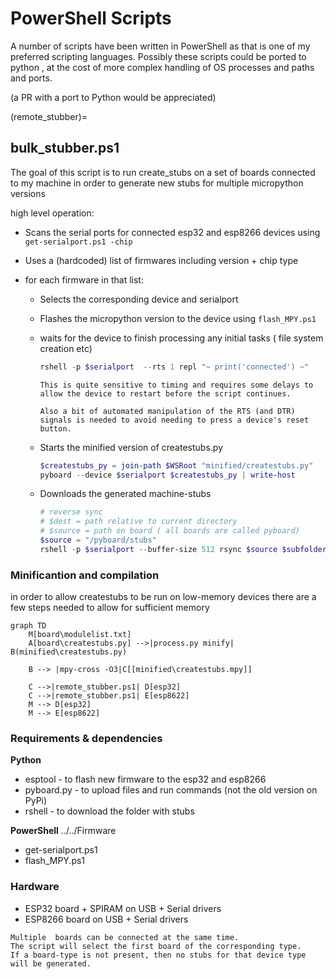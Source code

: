 # PowerShell Scripts 

A number of scripts have been written in PowerShell as that is one of my preferred scripting languages.
Possibly these scripts could be ported to python , at the cost of more complex handling of OS processes and paths and ports.

(a PR with a port to Python would be appreciated)


(remote_stubber)=
## bulk_stubber.ps1

The goal of this script is to run create_stubs on a set of boards connected to my machine in order to generate new stubs for multiple micropython versions 

high level operation: 
- Scans the serial ports for connected esp32 and esp8266 devices 
  using `get-serialport.ps1 -chip`

- Uses a (hardcoded) list of firmwares including version + chip type 
- for each firmware in that list: 
  - Selects the corresponding device and serialport
  - Flashes the micropython version to the device 
    using `flash_MPY.ps1`
  - waits for the device to finish processing any initial tasks ( file system creation etc) 
    ``` powershell
    rshell -p $serialport  --rts 1 repl "~ print('connected') ~" 
    ```

    ```{note}
    This is quite sensitive to timing and requires some delays to allow the device to restart before the script continues.
    
    Also a bit of automated manipulation of the RTS (and DTR) signals is needed to avoid needing to press a device's reset button.
    ```
  - Starts the minified version of createstubs.py 
    ``` powershell 
    $createstubs_py = join-path $WSRoot "minified/createstubs.py" 
    pyboard --device $serialport $createstubs_py | write-host
    ```
  - Downloads the generated machine-stubs
    ``` powershell 
    # reverse sync 
    # $dest = path relative to current directory
    # $source = path on board ( all boards are called pyboard) 
    $source = "/pyboard/stubs"
    rshell -p $serialport --buffer-size 512 rsync $source $subfolder  | write-host
    ```

### Minificantion and compilation 

in order to allow createstubs to be run on low-memory devices there are a few steps needed to allow for sufficient memory 

```{mermaid}
graph TD
    M[board\modulelist.txt]
    A[board\createstubs.py] -->|process.py minify| B(minified\createstubs.py)
    
    B --> |mpy-cross -O3|C[[minified\createstubs.mpy]]

    C -->|remote_stubber.ps1| D[esp32]
    C -->|remote_stubber.ps1| E[esp8622]
    M --> D[esp32]
    M --> E[esp8622]
```


### Requirements & dependencies

**Python**
- esptool  - to flash new firmware to the esp32 and esp8266
- pyboard.py - to upload files and run commands (not the old version on PyPi) 
- rshell - to download the folder with stubs 


**PowerShell**
../../Firmware
 - get-serialport.ps1
 - flash_MPY.ps1

### Hardware 
- ESP32 board + SPIRAM on USB + Serial drivers 
- ESP8266 board on USB + Serial drivers 

```{Note}
Multiple  boards can be connected at the same time. 
The script will select the first board of the corresponding type.
If a board-type is not present, then no stubs for that device type will be generated.
```

